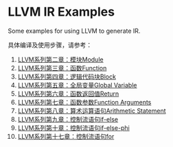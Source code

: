 # LLVM IR Examples

Some examples for using LLVM to generate IR.

具体编译及使用步骤，请参考：

1. [LLVM系列第二章：模块Module](https://blog.csdn.net/Zhanglin_Wu/article/details/125230696)
2. [LLVM系列第三章：函数Function](https://blog.csdn.net/Zhanglin_Wu/article/details/125241486)
3. [LLVM系列第四章：逻辑代码块Block](https://blog.csdn.net/Zhanglin_Wu/article/details/125246123)
4. [LLVM系列第五章：全局变量Global Variable](https://blog.csdn.net/Zhanglin_Wu/article/details/125253018)
5. [LLVM系列第六章：函数返回值Return](https://blog.csdn.net/Zhanglin_Wu/article/details/125270884)
6. [LLVM系列第七章：函数参数Function Arguments](https://blog.csdn.net/Zhanglin_Wu/article/details/125282656)
7. [LLVM系列第八章：算术运算语句Arithmetic Statement](https://blog.csdn.net/Zhanglin_Wu/article/details/125289502)
8. [LLVM系列第九章：控制流语句if-else](https://blog.csdn.net/Zhanglin_Wu/article/details/125323548)
9. [LLVM系列第十章：控制流语句if-else-phi](https://blog.csdn.net/Zhanglin_Wu/article/details/125326280)
10. [LLVM系列第十七章：控制流语句for](https://blog.csdn.net/Zhanglin_Wu/article/details/125354110)

